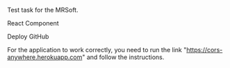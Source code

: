 Test task for the MRSoft.

React Component

Deploy GitHub

For the application to work correctly, you need to run the link "https://cors-anywhere.herokuapp.com" and follow the instructions.